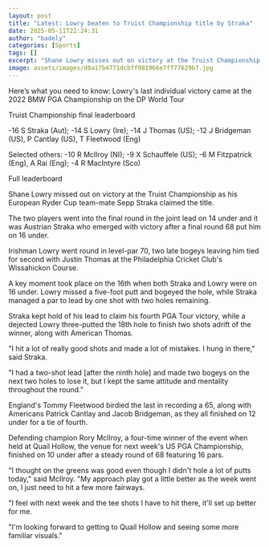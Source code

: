 ```yaml
---
layout: post
title: "Latest: Lowry beaten to Truist Championship title by Straka"
date: 2025-05-11T22:24:31
author: "badely"
categories: [Sports]
tags: []
excerpt: "Shane Lowry misses out on victory at the Truist Championship as his European Ryder Cup team-mate Sepp Straka claims the title."
image: assets/images/d8a17b4771dcbff981966e7ff77629b7.jpg
---
```


Here’s what you need to know: Lowry's last individual victory came at the 2022 BMW PGA Championship on the DP World Tour

Truist Championship final leaderboard

-16 S Straka (Aut); -14 S Lowry (Ire); -14 J Thomas (US); -12 J Bridgeman (US), P Cantlay (US), T Fleetwood (Eng) 

Selected others: -10 R McIlroy (NI); -9 X Schauffele (US); -6 M Fitzpatrick (Eng), A Rai (Eng); -4 R MacIntyre (Sco)

Full leaderboard

Shane Lowry missed out on victory at the Truist Championship as his European Ryder Cup team-mate Sepp Straka claimed the title.

The two players went into the final round in the joint lead on 14 under and it was Austrian Straka who emerged with victory after a final round 68 put him on 16 under.

Irishman Lowry went round in level-par 70, two late bogeys leaving him tied for second with Justin Thomas at the Philadelphia Cricket Club's Wissahickon Course.

A key moment took place on the 16th when both Straka and Lowry were on 16 under. Lowry missed a five-foot putt and bogeyed the hole, while Straka managed a par to lead by one shot with two holes remaining.

Straka kept hold of his lead to claim his fourth PGA Tour victory, while a dejected Lowry three-putted the 18th hole to finish two shots adrift of the winner, along with American Thomas.

"I hit a lot of really good shots and made a lot of mistakes. I hung in there," said Straka.

"I had a two-shot lead [after the ninth hole] and made two bogeys on the next two holes to lose it, but I kept the same attitude and mentality throughout the round."

England's Tommy Fleetwood birdied the last in recording a 65, along with Americans Patrick Cantlay and Jacob Bridgeman, as they all finished on 12 under for a tie of fourth.

Defending champion Rory McIlroy, a four-time winner of the event when held at Quail Hollow, the venue for next week's US PGA Championship, finished on 10 under after a steady round of 68 featuring 16 pars.

"I thought on the greens was good even though I didn't hole a lot of putts today," said McIlroy. "My approach play got a little better as the week went on, I just need to hit a few more fairways.

"I feel with next week and the tee shots I have to hit there, it'll set up better for me.

"I'm looking forward to getting to Quail Hollow and seeing some more familiar visuals."

